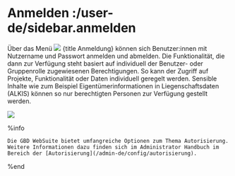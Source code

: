 # Anmelden :/user-de/sidebar.anmelden

Über das Menü ![](baseline-person-24px.svg) {title Anmeldung} können sich Benutzer:innen mit Nutzername und Passwort anmelden und abmelden. Die Funktionalität, die dann zur Verfügung steht basiert auf individuell der Benutzer- oder Gruppenrolle zugewiesenen Berechtigungen. So kann der Zugriff auf Projekte, Funktionalität oder Daten individuell geregelt werden. Sensible Inhalte wie zum Beispiel Eigentümerinformationen in Liegenschaftsdaten (ALKIS) können so nur berechtigten Personen zur Verfügung gestellt werden.

![](sign-in.png) 

%info

	Die GBD WebSuite bietet umfangreiche Optionen zum Thema Autorisierung. Weitere Informationen dazu finden sich im Administrator Handbuch im Bereich der [Autorisierung](/admin-de/config/autorisierung).

%end
